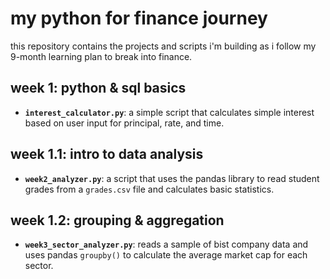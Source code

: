 # my python for finance journey

this repository contains the projects and scripts i'm building as i follow my 9-month learning plan to break into finance.

## week 1: python & sql basics
* **`interest_calculator.py`**: a simple script that calculates simple interest based on user input for principal, rate, and time.

## week 1.1: intro to data analysis
* **`week2_analyzer.py`**: a script that uses the pandas library to read student grades from a `grades.csv` file and calculates basic statistics.

## week 1.2: grouping & aggregation
* **`week3_sector_analyzer.py`**: reads a sample of bist company data and uses pandas `groupby()` to calculate the average market cap for each sector.

